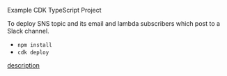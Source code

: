 Example CDK TypeScript Project

To deploy SNS topic and its email and lambda subscribers which post to a Slack channel.

* `npm install`
* `cdk deploy`

[description](https://note.figmentresearch.com/aws/cdksns-slack-mail)